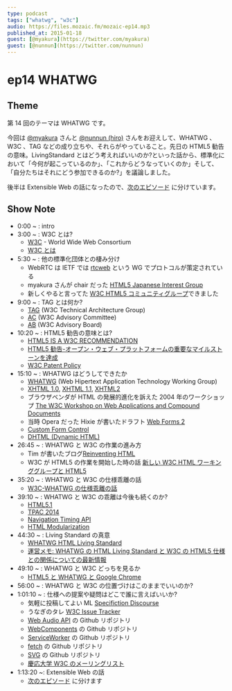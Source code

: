 ```yaml
---
type: podcast
tags: ["whatwg", "w3c"]
audio: https://files.mozaic.fm/mozaic-ep14.mp3
published_at: 2015-01-18
guest: [@myakura](https://twitter.com/myakura)
guest: [@nunnun](https://twitter.com/nunnun)
---
```


# ep14 WHATWG

## Theme

第 14 回のテーマは WHATWG です。

今回は [@myakura](https://twitter.com/myakura) さんと [@nunnun (hiro)](https://twitter.com/nunnun) さんをお迎えして、WHATWG 、W3C 、TAG などの成り立ちや、それらがやっていること。先日の HTML5 勧告の意味。LivingStandard とはどう考えればいいのか?といった話から、標準化において「今何が起こっているのか」、「これからどうなっていくのか」そして、「自分たちはそれにどう参加できるのか?」を議論しました。

後半は Extensible Web の話になったので、[次のエピソード](https://mozaic.fm/episodes/15/extensible-web.html) に分けています。


## Show Note

- 0:00 ~ : intro
- 3:00 ~ : W3C とは?
  - [W3C](http://www.w3.org/) - World Wide Web Consortium
  - [W3C とは](http://www.w3c.jp/2012/06/03-W3C_General/W3C_General.html)
- 5:30 ~ : 他の標準化団体との棲み分け
  - WebRTC は IETF では [rtcweb](https://tools.ietf.org/wg/rtcweb/) という WG でプロトコルが策定されている
  - myakura さんが chair だった [HTML5 Japanese Interest Group](http://www.w3.org/2009/09/html5-ig-jp-charter.ja.html)
  - 新しくやると言ってた [W3C HTML5 コミュニティグループ](http://www.w3.org/community/html5jp/)できました
- 9:00 ~ : TAG とは何か?
  - [TAG](http://www.w3.org/2001/tag/) (W3C Technical Architecture Group)
  - [AC](http://www.w3.org/Consortium/membership-faq%23ACRep) (W3C Advisory Committee)
  - [AB](http://www.w3.org/wiki/AB) (W3C Advisory Board)
- 10:20 ~ : HTML5 勧告の意味とは?
  - [HTML5 IS A W3C RECOMMENDATION](http://www.w3.org/blog/news/archives/4167)
  - [HTML5 勧告-オープン・ウェブ・プラットフォームの重要なマイルストーンを達成](http://www.w3.org/2014/10/html5-rec.html.ja)
  - [W3C Patent Policy](http://www.w3.org/Consortium/Patent-Policy/)
- 15:10 ~ : WHATWG はどうしてできたか
  - [WHATWG](https://whatwg.org/) (Web Hipertext Application Technology Working Group)
  - [XHTML 1.0](http://www.w3.org/TR/xhtml1/), [XHTML 1.1](http://www.w3.org/TR/xhtml11/), [XHTML2](http://www.w3.org/TR/xhtml2/)
  - ブラウザベンダが HTML の発展的進化を訴えた 2004 年のワークショップ [The W3C Workshop on Web Applications and Compound Documents](http://www.w3.org/2004/04/webapps-cdf-ws/)
  - 当時 Opera だった Hixie が書いたドラフト [Web Forms 2](https://github.com/westonruter/webforms2)
  - [Custom Form Control](https://whatwg.org/specs/web-controls/current-work/)
  - [DHTML (Dynamic HTML)](http://ja.wikipedia.org/wiki/%25E3%2583%2580%25E3%2582%25A4%25E3%2583%258A%25E3%2583%259F%25E3%2583%2583%25E3%2582%25AFHTML)
- 26:45 ~ : WHATWG と W3C の作業の進み方
  - Tim が書いたブログ[Reinventing HTML](http://dig.csail.mit.edu/breadcrumbs/node/166)
  - W3C が HTML5 の作業を開始した時の話 [新しい W3C HTML ワーキンググループと HTML5](http://standards.mitsue.co.jp/archives/001222.html)
- 35:20 ~ : WHATWG と W3C の仕様乖離の話
  - [W3C-WHATWG の仕様乖離の話](http://developer.telerik.com/featured/w3c-vs-whatwg-html5-specs-differences-documented/)
- 39:10 ~ : WHATWG と W3C の乖離は今後も続くのか?
  - [HTML5.1](http://www.w3.org/TR/html51/)
  - [TPAC 2014](http://www.w3.org/2014/11/TPAC/)
  - [Navigation Timing API](http://www.w3.org/TR/navigation-timing/)
  - [HTML Modularization](http://www.w3.org/2014/10/modularity-slides/)
- 44:30 ~ : Living Standard の真意
  - [WHATWG HTML Living Standard](https://html.spec.whatwg.org/)
  - [運営メモ: WHATWG の HTML Living Standard と W3C の HTML5 仕様との関係についての最新情報](https://dev.mozilla.jp/2012/07/administrivia-update-on-the-relationship-between-the-whatwg-html-living-standard-and-the-w3c-html5-specification/)
- 49:10 ~ : WHATWG と W3C どっちを見るか
  - [HTML5 と WHATWG と Google Chrome](https://plus.google.com/+HayatoIto/posts/axVAUzFEu4L)
- 56:00 ~ : WHATWG と W3C の位置づけはこのままでいいのか?
- 1:01:10 ~ : 仕様への提案や疑問はどこで誰に言えばいいか?
  - 気軽に投稿してよい ML [Specifiction Discourse](http://discourse.specifiction.org/)
  - うなぎのタレ [W3C Issue Tracker](http://www.w3.org/2005/06/tracker/)
  - [Web Audio API](https://github.com/WebAudio/web-audio-api) の Github リポジトリ
  - [WebComponents](https://github.com/w3c/webcomponents/) の Github リポジトリ
  - [ServiceWorker](https://github.com/slightlyoff/ServiceWorker/) の Github リポジトリ
  - [fetch](https://github.com/whatwg/fetch) の Github リポジトリ
  - [SVG](https://github.com/w3c/svgwg/) の Github リポジトリ
  - [慶応大学 W3C のメーリングリスト](http://www.w3.org/Consortium/contact-keio-ja.html)
- 1:13:20 ~: Extensible Web の話
  - [次のエピソード](https://mozaic.fm/episodes/15/extensible-web.html) に分けます